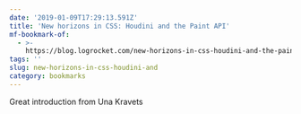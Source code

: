 ```yaml
---
date: '2019-01-09T17:29:13.591Z'
title: 'New horizons in CSS: Houdini and the Paint API'
mf-bookmark-of:
  - >-
    https://blog.logrocket.com/new-horizons-in-css-houdini-and-the-paint-api-8b307cf387bb
tags: ''
slug: new-horizons-in-css-houdini-and
category: bookmarks
---
```

Great introduction from Una Kravets
